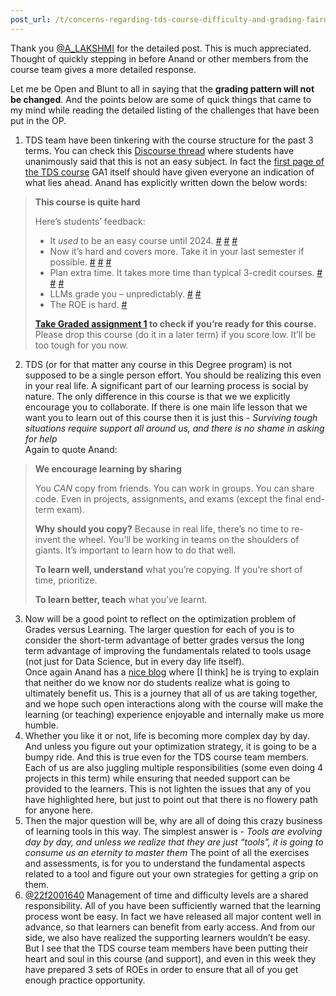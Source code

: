```yaml
---
post_url: /t/concerns-regarding-tds-course-difficulty-and-grading-fairness/168476/9
---
```

Thank you [@A\_LAKSHMI](/u/a_lakshmi) for the detailed post. This is much appreciated. Thought of quickly stepping in before Anand or other members from the course team gives a more detailed response.

Let me be Open and Blunt to all in saying that the **grading pattern will not be changed**. And the points below are some of quick things that came to my mind while reading the detailed listing of the challenges that have been put in the OP.

1. TDS team have been tinkering with the course structure for the past 3 terms. You can check this [Discourse thread](https://discourse.onlinedegree.iitm.ac.in/t/diploma-course-feedback-t32024-and-course-selection-t12025-thread/160032/84) where students have unanimously said that this is not an easy subject. In fact the [first page of the TDS course](https://tds.s-anand.net/#/) GA1 itself should have given everyone an indication of what lies ahead. Anand has explicitly written down the below words:

> **This course is quite hard**
>
> Here’s students’ feedback:
>
> * It *used* to be an easy course until 2024. [#](https://discourse.onlinedegree.iitm.ac.in/t/difficulty-rating-for-diploma-subjects-based-on-students-opinion/61194) [#](https://discourse.onlinedegree.iitm.ac.in/t/difficulty-rating-for-diploma-subjects-2-0-based-on-student-ratings-and-my-experience/85681) [#](https://discourse.onlinedegree.iitm.ac.in/t/what-should-i-take-next/44291/6)
> * Now it’s hard and covers more. Take it in your last semester if possible. [#](https://discourse.onlinedegree.iitm.ac.in/t/diploma-course-feedback-t32024-and-course-selection-t12025-thread/160032/45) [#](https://discourse.onlinedegree.iitm.ac.in/t/2024-t1-diploma-level-feedback-and-course-selection-for-may-2024-term/127856/60) [#](https://discourse.onlinedegree.iitm.ac.in/t/2024-t2-diploma-level-feedback-and-course-selection-for-september-2024-term/144976/62)
> * Plan extra time. It takes more time than typical 3-credit courses. [#](https://discourse.onlinedegree.iitm.ac.in/t/concerns-regarding-unfair-grading-practices-for-tds-project-2/160611/11) [#](https://discourse.onlinedegree.iitm.ac.in/t/diploma-level-course-combo-suggestion/158460/4) [#](https://discourse.onlinedegree.iitm.ac.in/t/diploma-level-course-combo-suggestion/158460/7)
> * LLMs grade you – unpredictably. [#](https://discourse.onlinedegree.iitm.ac.in/t/concerns-regarding-unfair-grading-practices-for-tds-project-2/160611/10) [#](https://discourse.onlinedegree.iitm.ac.in/t/wrong-marks-in-project-2/160355/9)
> * The ROE is hard. [#](https://discourse.onlinedegree.iitm.ac.in/t/is-it-fair-to-consider-20-weightage-of-such-exam-which-is-impossible-to-solve-in-given-time-i-e-roe/141413/10)
>
> **[Take Graded assignment 1](https://exam.sanand.workers.dev/tds-2025-01-ga1) to check if you’re ready for this course.** Please drop this course (do it in a later term) if you score low. It’ll be too tough for you now.

2. TDS (or for that matter any course in this Degree program) is not supposed to be a single person effort. You should be realizing this even in your real life. A significant part of our learning process is social by nature. The only difference in this course is that we we explicitly encourage you to collaborate. If there is one main life lesson that we want you to learn out of this course then it is just this - *Surviving tough situations require support all around us, and there is no shame in asking for help*  
   Again to quote Anand:

> **We encourage learning by sharing**
>
> You *CAN* copy from friends. You can work in groups. You can share code. Even in projects, assignments, and exams (except the final end-term exam).
>
> **Why should you copy?** Because in real life, there’s no time to re-invent the wheel. You’ll be working in teams on the shoulders of giants. It’s important to learn how to do that well.
>
> **To learn well, understand** what you’re copying. If you’re short of time, prioritize.
>
> **To learn better, teach** what you’ve learnt.

3. Now will be a good point to reflect on the optimization problem of Grades versus Learning. The larger question for each of you is to consider the short-term advantage of better grades versus the long term advantage of improving the fundamentals related to tools usage (not just for Data Science, but in every day life itself).  
   Once again Anand has a [nice blog](https://www.s-anand.net/blog/should-courses-be-hard-or-easy/) where [I think] he is trying to explain that neither do we know nor do students realize what is going to ultimately benefit us. This is a journey that all of us are taking together, and we hope such open interactions along with the course will make the learning (or teaching) experience enjoyable and internally make us more humble.
4. Whether you like it or not, life is becoming more complex day by day. And unless you figure out your optimization strategy, it is going to be a bumpy ride. And this is true even for the TDS course team members. Each of us are also juggling multiple responsibilities (some even doing 4 projects in this term) while ensuring that needed support can be provided to the learners. This is not lighten the issues that any of you have highlighted here, but just to point out that there is no flowery path for anyone here.
5. Then the major question will be, why are all of doing this crazy business of learning tools in this way. The simplest answer is - *Tools are evolving day by day, and unless we realize that they are just “tools”, it is going to consume us an eternity to master them* The point of all the exercises and assessments, is for you to understand the fundamental aspects related to a tool and figure out your own strategies for getting a grip on them.
6. [@22f2001640](/u/22f2001640) Management of time and difficulty levels are a shared responsibility. All of you have been sufficiently warned that the learning process wont be easy. In fact we have released all major content well in advance, so that learners can benefit from early access. And from our side, we also have realized the supporting learners wouldn’t be easy. But I see that the TDS course team members have been putting their heart and soul in this course (and support), and even in this week they have prepared 3 sets of ROEs in order to ensure that all of you get enough practice opportunity.